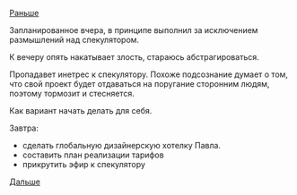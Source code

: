 [Раньше](2016.05.18.md)

Запланированное вчера, в принципе выполнил за исключением размышлений над спекулятором.

К вечеру опять накатывает злость, стараюсь абстрагироваться.

Пропадавет инетрес к спекулятору. Похоже подсознание думает о том, что свой проект будет отдаваться на поругание сторонним людям, поэтому тормозит и стесняется.

Как вариант начать делать для себя.

Завтра:
- сделать глобальную дизайнерскую хотелку Павла.
- составить план реализации тарифов
- прикрутить эфир к спекулятору

[Дальше](2016.05.23.md)